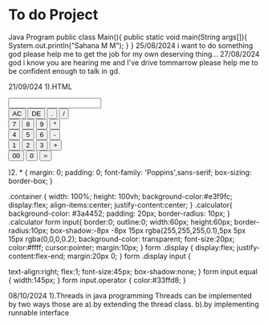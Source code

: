 # To do Project
Java Program
public class Main(){
public static void main(String args[]){
System.out.println("Sahana M M");
}
}
25/08/2024
i want to do something god please help me to get the job for my own deserving thing...
27/08/2024
god i know you are hearing me and I've drive tommarrow please help me to be confident enough to talk in gd.

21/09/024
1).HTML
<!DOCTYPE html>
<html>
<head>
     <meta name="viewpoint" content="width=device-width, initial-scale=1.0">
     <title>Calculator using javascript</title>
     <link rel="stylesheet" href="calculator.css">
</head>
<body>
<div class="container">
   <div class="calculator">
      <form> 
         <div class="display">
             <input type="text" name="display">
         </div>
   <div>
      <input type="button" value="AC" onclick="display.value = ''" class="operator"/>
      <input type="button" value="DE" onclick="display.value = display.value.toString().slice(0,-1)" class="operator"/>
      <input type="button" value="." onclick="display.value += '.'" class="operator"/>
      <input type="button" value="/" onclick="display.value += '/'" class="operator"/>
   </div>
   <div>
      <input type="button" value="7" onclick="display.value += '7'"/>
      <input type="button" value="8" onclick="display.value += '8'"/>
      <input type="button" value="9" onclick="display.value += '9'"/>
      <input type="button" value="*" onclick="display.value += '*'" class="operator"/>
   </div>
   <div>
      <input type="button" value="4" onclick="display.value += '4'"/>
      <input type="button" value="5" onclick="display.value += '5'"/>
      <input type="button" value="6" onclick="display.value += '6'"/>
      <input type="button" value="-" onclick="display.value += '-'" class="operator"/>
   </div>
   <div>
      <input type="button" value="1" onclick="display.value += '1'"/>
      <input type="button" value="2" onclick="display.value += '2'"/>
      <input type="button" value="3" onclick="display.value += '3'"/>
      <input type="button" value="+" onclick="display.value += '+'" class="operator"/>
   </div>
   <div>
      <input type="button" value="00" onclick="display.value += '00'"/>
      <input type="button" value="0" onclick="display.value += '0'"/>
      <input type="button" value="=" onclick="display.value=eval(display.value)" class="equal operator" />
   </div>
      </form>
   </div>
</div>
</body>
</html>
)2.
*
{
    margin: 0;
    padding: 0;
    font-family: 'Poppins',sans-serif;
    box-sizing: border-box;	
}

.container
{
	width: 100%;
	height: 100vh;
	background-color:#e3f9fc;
	display:flex;
	align-items:center;
	justify-content:center;
}
.calculator{
	background-color: #3a4452;
	padding: 20px;
	border-radius: 10px;
}
.calculator form input{
	border:0;
	outline:0;
	width:60px;
	height:60px;
	border-radius:10px;
	box-shadow:-8px -8px 15px rgba(255,255,255,0.1),5px 5px 15px rgba(0,0,0,0.2);
	background-color: transparent;
	font-size:20px;
	color:#ffff;
	cursor:pointer;
	margin:10px;
}
form .display
{
	display:flex;
	justify-content:flex-end;
	margin:20px 0;
}
form .display input
{
	
text-align:right;
flex:1;
font-size:45px;
box-shadow:none;
}
form input.equal
{
	width:145px;
}
form input.operator
{
	color:#33ffd8;
}

08/10/2024
1).Threads in java programming
Threads can be implemented by two ways those are 
a).by extending the thread class.
b).by implementing runnable interface
